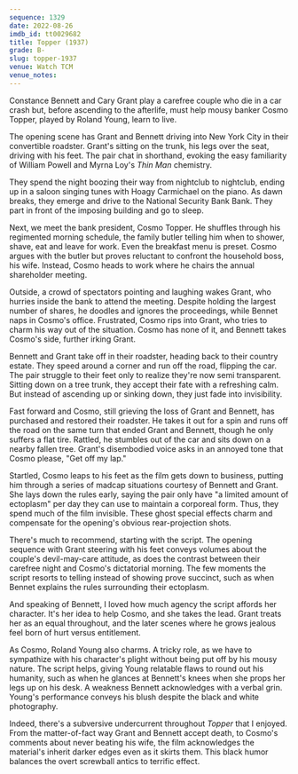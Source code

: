 ```yaml
---
sequence: 1329
date: 2022-08-26
imdb_id: tt0029682
title: Topper (1937)
grade: B-
slug: topper-1937
venue: Watch TCM
venue_notes:
---
```


Constance Bennett and Cary Grant play a carefree couple who die in a car crash but, before ascending to the afterlife, must help mousy banker Cosmo Topper, played by Roland Young, learn to live.

<!-- end -->

The opening scene has Grant and Bennett driving into New York City in their convertible roadster. Grant's sitting on the trunk, his legs over the seat, driving with his feet. The pair chat in shorthand, evoking the easy familiarity of William Powell and Myrna Loy's <span data-imdb-id="tt0025878">_Thin Man_</span> chemistry.

They spend the night boozing their way from nightclub to nightclub, ending up in a saloon singing tunes with Hoagy Carmichael on the piano. As dawn breaks, they emerge and drive to the National Security Bank Bank. They part in front of the imposing building and go to sleep.

Next, we meet the bank president, Cosmo Topper. He shuffles through his regimented morning schedule, the family butler telling him when to shower, shave, eat and leave for work. Even the breakfast menu is preset. Cosmo argues with the butler but proves reluctant to confront the household boss, his wife. Instead, Cosmo heads to work where he chairs the annual shareholder meeting.

Outside, a crowd of spectators pointing and laughing wakes Grant, who hurries inside the bank to attend the meeting. Despite holding the largest number of shares, he doodles and ignores the proceedings, while Bennet naps in Cosmo's office. Frustrated, Cosmo rips into Grant, who tries to charm his way out of the situation. Cosmo has none of it, and Bennett takes Cosmo's side, further irking Grant.

Bennett and Grant take off in their roadster, heading back to their country estate. They speed around a corner and run off the road, flipping the car. The pair struggle to their feet only to realize they're now semi transparent. Sitting down on a tree trunk, they accept their fate with a refreshing calm. But instead of ascending up or sinking down, they just fade into invisibility.

Fast forward and Cosmo, still grieving the loss of Grant and Bennett, has purchased and restored their roadster. He takes it out for a spin and runs off the road on the same turn that ended Grant and Bennett, though he only suffers a flat tire. Rattled, he stumbles out of the car and sits down on a nearby fallen tree. Grant's disembodied voice asks in an annoyed tone that Cosmo please, "Get off my lap."

Startled, Cosmo leaps to his feet as the film gets down to business, putting him through a series of madcap situations courtesy of Bennett and Grant. She lays down the rules early, saying the pair only have "a limited amount of ectoplasm" per day they can use to maintain a corporeal form. Thus, they spend much of the film invisible. These ghost special effects charm and compensate for the opening's obvious rear-projection shots.

There's much to recommend, starting with the script. The opening sequence with Grant steering with his feet conveys volumes about the couple's devil-may-care attitude, as does the contrast between their carefree night and Cosmo's dictatorial morning. The few moments the script resorts to telling instead of showing prove succinct, such as when Bennet explains the rules surrounding their ectoplasm.

And speaking of Bennett, I loved how much agency the script affords her character. It's her idea to help Cosmo, and she takes the lead. Grant treats her as an equal throughout, and the later scenes where he grows jealous feel born of hurt versus entitlement.

As Cosmo, Roland Young also charms. A tricky role, as we have to sympathize with his character's plight without being put off by his mousy nature. The script helps, giving Young relatable flaws to round out his humanity, such as when he glances at Bennett's knees when she props her legs up on his desk. A weakness Bennett acknowledges with a verbal grin. Young's performance conveys his blush despite the black and white photography.

Indeed, there's a subversive undercurrent throughout _Topper_ that I enjoyed. From the matter-of-fact way Grant and Bennett accept death, to Cosmo's comments about never beating his wife, the film acknowledges the material's inherit darker edges even as it skirts them. This black humor balances the overt screwball antics to terrific effect.
